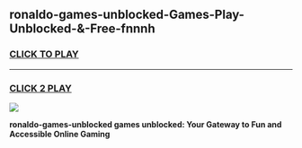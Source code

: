 
## ronaldo-games-unblocked-Games-Play-Unblocked-&-Free-fnnnh
<h3>
<a href="https://premium76.site?title=ronaldo-games-unblocked&ref=24A">CLICK TO PLAY</a></h3>
<hr>

<h3>
<a href="https://premium76.site?title=ronaldo-games-unblocked&ref=24A">CLICK 2 PLAY</a>
  
</h3>

<a href="https://premium76.site?title=ronaldo-games-unblocked&ref=24A"><img src="https://clearcache.store/games.png"></a>


**ronaldo-games-unblocked games unblocked: Your Gateway to Fun and Accessible Online Gaming**
